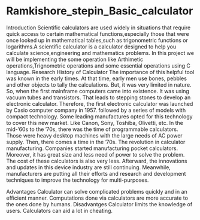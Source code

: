 # Ramkishore_stepin_Basic_calculator

Introduction
Scientific calculators are used widely in situations that require quick access to certain mathematical functions,especially those that were once looked up in mathematical tables,such as trigonometric functions or logarithms.A scientific calculator is a calculator designed to help you calculate science,engineering and mathematics problems.
In this project we will be implementing the some operation like Arthimetic operations,Trignometric operations and some essential operations using C language.
Research
History of Calculator
The importance of this helpful tool was known in the early times. At that time, early men use bones, pebbles and other objects to tally the calculations. But, it was very limited in nature. So, when the first mainframe computers came into existence. It was using vacuum tubes and transistors. That leads to stepping stones to develop an electronic calculator. Therefore, the first electronic calculator was launched by Casio computer company in 1957. followed by a series of models with compact technology. Some leading manufactures opted for this technology to cover this new market. Like Canon, Sony, Toshiba, Olivetti, etc. In the mid-’60s to the ’70s, there was the time of programmable calculators. Those were heavy desktop machines with the large needs of AC power supply. Then, there comes a time in the ’70s. The revolution in calculator manufacturing. Companies started manufacturing pocket calculators. Moreover, it has great size and less need of power to solve the problem. The cost of these calculators is also very less. Afterward, the innovations and updates in this device industry are still continuing. Meanwhile, manufacturers are putting all their efforts and research and development techniques to improve the technology for multi-purposes.

Advantages
Calculator can solve complicated problems quickly and in an efficient manner.
Computations done via calculators are more accurate to the ones done by humans.
Disadvantges
Calculator limits the knowledge of users.
Calculators can aid a lot in cheating.




































